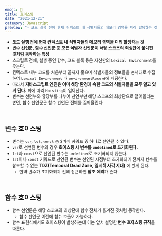 ```yaml
---
emoji: 🍇
title: 호이스팅
date: "2021-12-21"
category: Javascript
preview: "- 코드 실행 전에 현재 컨텍스트 내 식별자들의 메모리 영역을 미리 할당하는 것 - 변수 선언문, 함수 선언문 등 모든 식별자 선언문이 해당 스코프의 최상단에 옮겨진 것처럼 동작하는 특성 - 스크립트 전체, 실행 중인 함수, 코드 블록 등은 자신만의 Lexical Environment를 갖는다. - 컨텍스트 내부 코드를 처음부터 끝까지 훑으며 식별자들의 정보들을 순서대로 수집하여 Lexical Environment 내 environmentRecord에 저장한다. - 따라서 자바스크립트 엔진은 이미 해당 환경에 속한 코드의 식별자들을 모두 알고 있게 된다. 이에 따라 Hoisting이 일어난다. - 변수는 선언부와 할당부를 나누어 선언부만 해당 스코프의 최상단으로 끌어올리는 반면, 함수 선언문은 함수 선언문 전체를 끌어올린다."
---
```


- **코드 실행 전에 현재 컨텍스트 내 식별자들의 메모리 영역을 미리 할당하는 것**
- **변수 선언문, 함수 선언문 등 모든 식별자 선언문이 해당 스코프의 최상단에 옮겨진 것처럼 동작하는 특성**
- 스크립트 전체, 실행 중인 함수, 코드 블록 등은 자신만의 `Lexical Environment`를 갖는다.
- 컨텍스트 내부 코드를 처음부터 끝까지 훑으며 식별자들의 정보들을 순서대로 수집하여 `Lexical Environment` 내 `environmentRecord`에 저장한다.
- 따라서 **자바스크립트 엔진은 이미 해당 환경에 속한 코드의 식별자들을 모두 알고 있게 된다.** 이에 따라 `Hoisting`이 일어난다.
- 변수는 선언부와 할당부를 나누어 선언부만 해당 스코프의 최상단으로 끌어올리는 반면, 함수 선언문은 함수 선언문 전체를 끌어올린다.

<br/>

## 변수 호이스팅

- 변수는 `var`, `let`, `const` 총 3가지 키워드 중 하나로 선언될 수 있다.
- `var`로 선언된 변수의 경우 **호이스팅 시 변수를 `undefined`로 초기화된다.**
- `let`과 `const`으로 선언된 변수는 `undefined`로 초기화되지 않는다.
- `let`이나 `const` 키워드로 선언된 변수는 선언된 시점부터 초기화되기 전까지 변수를 참조할 수 없는 **TDZ(Temporal Dead Zone, 일시적 사각 지대)** 에 있게 된다.
  - 만약 변수가 초기화되기 전에 접근하면 **참조 에러**가 뜬다.

<br/>

## 함수 호이스팅

- 함수 선언문은 해당 스코프의 최상단에 함수 전체가 옮겨진 것처럼 동작한다.
  - 함수 선언문 이전에 함수 호출이 가능하다.
- 함수 표현식에서도 호이스팅이 발생하는데 이는 앞서 설명한 **변수 호이스팅 규칙**을 따른다.
